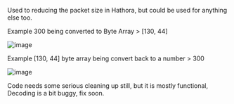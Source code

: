 Used to reducing the packet size in Hathora, but could be used for anything else too.


Example 300 being converted to Byte Array >   [130, 44]

![image](https://user-images.githubusercontent.com/53924507/153206608-5a5b85f9-8134-4734-9c21-23ff66f3ff48.png)


Example  [130, 44] byte array being convert back to a number > 300

![image](https://user-images.githubusercontent.com/53924507/153206703-6f7328ab-ade7-4b2b-af85-5b6eb60c7a37.png)



Code needs some serious cleaning up still, but it is mostly functional, Decoding is a bit buggy, fix soon.
